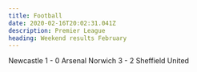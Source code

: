 ```yaml
---
title: Football
date: 2020-02-16T20:02:31.041Z
description: Premier League
heading: Weekend results February
---
```

Newcastle 1 - 0 Arsenal
Norwich 3 - 2 Sheffield United

